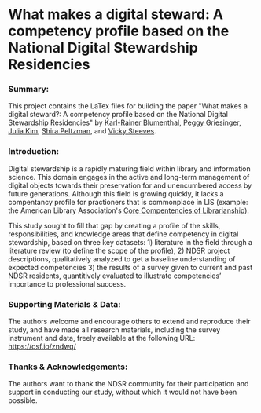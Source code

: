 # What makes a digital steward: A competency profile based on the National Digital Stewardship Residencies

### Summary:
This project contains the LaTex files for building the paper "What makes a digital steward?:
 A competency profile based on the National Digital Stewardship Residencies" by [Karl-Rainer Blumenthal](http://landscapelibrarian.com/), [Peggy Griesinger](https://www.linkedin.com/in/peggy-griesinger-413a2173), [Julia Kim](https://twitter.com/jy_kim29), [Shira Peltzman](https://www.linkedin.com/in/shira-peltzman-82389114), and [Vicky Steeves](http://www.vickysteeves.com).

### Introduction:
Digital stewardship is a rapidly maturing field within library and information science. This domain engages in the active and long-term management of digital objects towards their preservation for and unencumbered access by future generations. Although this field is growing quickly, it lacks a compentancy profile for practioners that is commonplace in LIS (example: the American Library Association's [Core Compentencies of Librarianship](http://www.ala.org/educationcareers/sites/ala.org.educationcareers/files/content/careers/corecomp/corecompetences/finalcorecompstat09.pdf)). 

This study sought to fill that gap by creating a profile of the skills, responsibilities, and knowledge areas that define competency in digital stewardship, based on three key datasets: 1) literature in the field through a literature review (to define the scope of the profile), 2) NDSR project descriptions, qualitatively analyzed to get a baseline understanding of expected competencies 3) the results of a survey given to current and past NDSR residents, quantitively evaluated to illustrate competencies’ importance to professional success.

### Supporting Materials & Data:
The authors welcome and encourage others to extend and reproduce their study, and have made all research materials, including the survey instrument and data, freely available at the following URL: https://osf.io/zndwq/

### Thanks & Acknowledgements:
The authors want to thank the NDSR community for their participation and support in conducting our study, without which it would not have been possible. 
